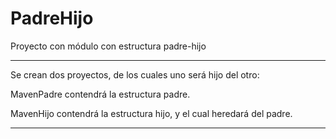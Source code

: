 # PadreHijo
Proyecto con módulo con estructura padre-hijo

*************************************************************************************

Se crean dos proyectos, de los cuales uno será hijo del otro:

MavenPadre contendrá la estructura padre.

MavenHijo contendrá la estructura hijo, y el cual heredará del padre.

*************************************************************************************
